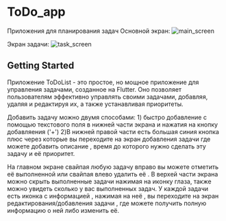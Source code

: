 # ToDo_app
Приложения для планирования задач
Основной экран:
![main_screen](https://github.com/VladimirGladky/to_do_yandex/assets/92906509/b0de9df2-420b-4e1c-9791-3d4510ed3ad1)

Экран задачи:
![task_screen](https://github.com/VladimirGladky/to_do_yandex/assets/92906509/09306a78-b11f-46ce-a22a-e20d47d16f56)



## Getting Started

Приложение ToDoList - это простое, но мощное приложение для управления задачами, созданное на Flutter. Оно позволяет пользователям эффективно управлять своими задачами, добавляя, удаляя и редактируя их, а также устанавливая приоритеты.

Добавить задачу можно двумя способами: 1) быстро добавление с помощью текстового поля в нижней части экрана и нажатия на кнопку добавляения ('+') 2)В нижней правой части есть большая синия кнопка плюс через которые вы переходите на экран добавления задачи где можете добавить описание , время до которого нужно сделать эту задачу и её приоритет.

На главном экране свайпая любую задачу вправо вы можете отметить её выполненной или свайпая влево удалить её . В верхей части экрана можно скрыть выполненные задачи нажимая на иконку глаза, также можно увидеть сколько у вас выполненных задач. У каждой задачи есть иконка с информацией , нажимая на неё , вы переходите на экран редактирования/добавления задачи , где можете получить полную информацию о ней либо изменить её.

